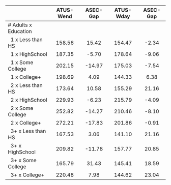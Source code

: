 
|                      |    ATUS-Wend |     ASEC-Gap |    ATUS-Wday |     ASEC-Gap |
| -------------------- | :----------: | :----------: | :----------: | :----------: |
| # Adults x Education |              |              |              |              |
| &nbsp;&nbsp;1 x Less than HS |       158.56 |        15.42 |       154.47 |        -2.34 |
| &nbsp;&nbsp;1 x HighSchool |       187.35 |        -5.70 |       178.64 |        -9.06 |
| &nbsp;&nbsp;1 x Some College |       202.15 |       -14.97 |       175.03 |        -7.54 |
| &nbsp;&nbsp;1 x College+ |       198.69 |         4.09 |       144.33 |         6.38 |
| &nbsp;&nbsp;2 x Less than HS |       173.64 |        10.58 |       155.29 |        21.16 |
| &nbsp;&nbsp;2 x HighSchool |       229.93 |        -6.23 |       215.79 |        -4.09 |
| &nbsp;&nbsp;2 x Some College |       252.82 |       -14.27 |       210.46 |        -8.10 |
| &nbsp;&nbsp;2 x College+ |       272.21 |       -17.83 |       201.86 |        -0.91 |
| &nbsp;&nbsp;3+ x Less than HS |       167.53 |         3.06 |       141.10 |        21.16 |
| &nbsp;&nbsp;3+ x HighSchool |       209.82 |       -11.78 |       157.77 |        20.85 |
| &nbsp;&nbsp;3+ x Some College |       165.79 |        31.43 |       145.41 |        18.59 |
| &nbsp;&nbsp;3+ x College+ |       220.48 |         7.98 |       144.62 |        23.04 |

